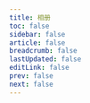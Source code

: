 ```yaml
---
title: 相册
toc: false
sidebar: false
article: false
breadcrumb: false
lastUpdated: false
editLink: false
prev: false
next: false
---
```

<BoxLayout :cardList="photoList"/>

<script>
export default {
        data() {
                return {
                        photoList: [
                                {
                                title: 'ChatGLM',/* 标题 */
                                description: '成功运行ChatGLM6B-webui✨',/* 描述 */
                                date: '2023',/* 日期 */
                                imgurl: 'https://s1.ax1x.com/2023/04/04/pp4dZIU.png',/* 图片地址 */
                                },
                                {
                                title: 'ChatGLM', 
                                description: '哈哈',
                                date: '2023',
                                imgurl: 'https://s1.ax1x.com/2023/04/04/pp4dVaT.png',
                                },
                                {
                                title: 'ChatGLM', 
                                description: '爆显存了QAQ（没有好显卡还想炼丹？😢）',
                                date: '2023',
                                imgurl: 'https://s1.ax1x.com/2023/04/04/pp4dmiF.png',
                                },
                                                            {
                                title: 'b站音乐区【JLRS日落fm】《すずめ feat.十明》', 
                                description: 'du du dududu~',
                                date: '2023',
                                imgurl: 'https://s1.ax1x.com/2023/04/04/pp4diMn.png',
                                },
                                {
                                title: '极限竞速：地平线 5', 
                                description: '地平线5打折了！史地价我就入手了，我有前作，但是我还是想尝试一下新作，不得不说打磨得真好，风火轮太好玩辣！ ',
                                date: '2023',
                                imgurl: 'https://s1.ax1x.com/2023/04/04/pp4aoPe.png',
                                },
                                {
                                title: '极限竞速：地平线 5', 
                                description: '开车过程中还能一边欣赏风景',
                                date: '2023',
                                imgurl: 'https://s1.ax1x.com/2023/04/04/pp4a55D.png',
                                },
                                {
                                title: '极限竞速：地平线 5', 
                                description: '地平线5 超级无敌好玩！！！',
                                date: '2023',
                                imgurl: 'https://s1.ax1x.com/2023/04/04/pp4ahVK.png',
                                },
                                {
                                title: '极限竞速：地平线 5', 
                                description: '',
                                date: '2023',
                                imgurl: 'https://s1.ax1x.com/2023/04/04/pp4aWb6.png',
                                },
                                {
                                title: '手机-风景-夜晚', 
                                description: '夜晚景色很美',
                                date: '2023',
                                imgurl: 'https://s1.ax1x.com/2023/04/04/pp4wkSH.jpg',
                                },
                                {
                                title: '手机-风景-天空', 
                                description: '',
                                date: '2023',
                                imgurl: 'https://s1.ax1x.com/2023/04/04/pp4wemt.jpg',
                                },
                                {
                                title: '手机-户外-猫猫', 
                                description: '这只猫一点也不怕生😊',
                                date: '2023',
                                imgurl: 'https://s1.ax1x.com/2023/04/04/pp4wVOI.jpg',
                                },
                                {
                                title: '手机-户外-猫猫', 
                                description: '',
                                date: '2023',
                                imgurl: 'https://s1.ax1x.com/2023/04/04/pp4wAld.jpg',
                                },
                                {
                                title: '手机-户外-彩灯',
                                description: '',
                                date: '2022',
                                imgurl: 'https://s1.ax1x.com/2023/04/04/pp4wm0P.jpg',
                                },
                                {
                                title: '手机-户外-美食',
                                description: '绵竹米粉绝绝子！',
                                date: '2022',
                                imgurl: 'https://s1.ax1x.com/2023/04/04/pp4w86s.jpg',
                                },
                        ],
                }
        }
}
</script>
